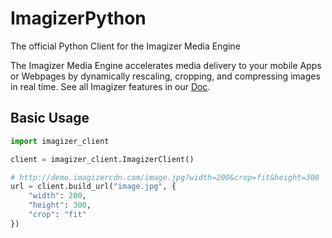 # ImagizerPython

The official Python Client for the Imagizer Media Engine

The Imagizer Media Engine accelerates media delivery to your mobile Apps or Webpages by dynamically rescaling, cropping, and compressing images in real time. See all Imagizer features in our [Doc](http://demo.imagizercdn.com/doc).

## Basic Usage
```python
import imagizer_client

client = imagizer_client.ImagizerClient()

# http://demo.imagizercdn.com/image.jpg?width=200&crop=fit&height=300
url = client.build_url("image.jpg", {
    "width": 200,
    "height": 300,
    "crop": "fit"
})
```
